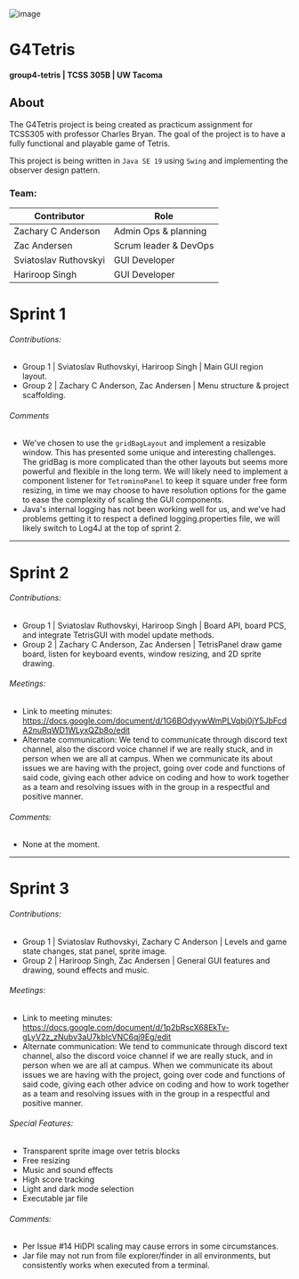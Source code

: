 ![image](https://user-images.githubusercontent.com/125701586/221374970-4c6776c4-06c5-435b-9325-730bac6cf7b7.png)

G4Tetris
======
#### group4-tetris | TCSS 305B | UW Tacoma

## About
The G4Tetris project is being created as practicum assignment for TCSS305 with professor Charles Bryan. The goal of the project is to have a fully functional and playable game of Tetris.

This project is being written in `Java SE 19` using `Swing` and implementing the observer design pattern.

### Team:
Contributor            | Role
 --------------------- | ----------------------
Zachary C Anderson     | Admin Ops & planning
Zac Andersen           | Scrum leader & DevOps
Sviatoslav Ruthovskyi  | GUI Developer
Hariroop Singh         | GUI Developer

Sprint 1
======
###### *Contributions:*
- Group 1 | Sviatoslav Ruthovskyi, Hariroop Singh | Main GUI region layout.
- Group 2 | Zachary C Anderson, Zac Andersen | Menu structure & project scaffolding.

###### *Comments*
- We've chosen to use the `gridBagLayout` and implement a resizable window. This has presented some unique and interesting challenges. The gridBag is more complicated than the other layouts but seems more powerful and flexible in the long term. We will likely need to implement a component listener for `TetrominoPanel` to keep it square under free form resizing, in time we may choose to have resolution options for the game to ease the complexity of scaling the GUI components.
- Java's internal logging has not been working well for us, and we've had problems getting it to respect a defined logging.properties file, we will likely switch to Log4J at the top of sprint 2.

-----------------------------------------------------------------------------------------------------------------------------------------------------------

Sprint 2
=======
###### *Contributions:*
- Group 1 | Sviatoslav Ruthovskyi, Hariroop Singh | Board API, board PCS, and integrate TetrisGUI with model update methods.
- Group 2 | Zachary C Anderson, Zac Andersen | TetrisPanel draw game board, listen for keyboard events, window resizing, and 2D sprite drawing.

###### *Meetings:*
- Link to meeting minutes:
https://docs.google.com/document/d/1G6BOdyywWmPLVqbj0jY5JbFcdA2nuRqWD1WLyxQZb8o/edit
- Alternate communication:
We tend to communicate through discord text channel, also the discord voice channel if we are really stuck, and in person when we are all at campus. When we communicate its about issues we are having with the project, going over code and functions of said code, giving each other advice on coding and how to work together as a team and resolving issues with in the group in a respectful and positive manner.

###### *Comments:*
- None at the moment.

-----------------------------------------------------------------------------------------------------------------------------------------------------------

Sprint 3
=======
###### *Contributions:*
- Group 1 | Sviatoslav Ruthovskyi, Zachary C Anderson | Levels and game state changes, stat panel, sprite image. 
- Group 2 | Hariroop Singh, Zac Andersen | General GUI features and drawing, sound effects and music.

###### *Meetings:*
- Link to meeting minutes:
https://docs.google.com/document/d/1p2bRscX68EkTv-gLyV2z_zNubv3aU7kblcVNC6qj9Eg/edit
- Alternate communication:
We tend to communicate through discord text channel, also the discord voice channel if we are really stuck, and in person when we are all at campus. When we communicate its about issues we are having with the project, going over code and functions of said code, giving each other advice on coding and how to work together as a team and resolving issues with in the group in a respectful and positive manner.

###### *Special Features:*
- Transparent sprite image over tetris blocks
- Free resizing
- Music and sound effects
- High score tracking
- Light and dark mode selection
- Executable jar file

###### *Comments:*
- Per Issue #14 HiDPI scaling may cause errors in some circumstances.
- Jar file may not run from file explorer/finder in all environments, but consistently works when executed from a terminal.
